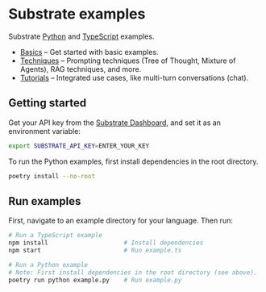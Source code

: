 # Substrate examples

Substrate [Python](https://github.com/SubstrateLabs/substrate-python) and [TypeScript](https://github.com/SubstrateLabs/substrate-typescript) examples.

- [Basics](/basics) – Get started with basic examples.
- [Techniques](/techniques) – Prompting techniques (Tree of Thought, Mixture of Agents), RAG techniques, and more.
- [Tutorials](/tutorials) – Integrated use cases, like multi-turn conversations (chat).

## Getting started

Get your API key from the [Substrate Dashboard](https://substrate/dashboard), and set it as an environment variable:

```bash
export SUBSTRATE_API_KEY=ENTER_YOUR_KEY
```

To run the Python examples, first install dependencies in the root directory.

```bash
poetry install --no-root
```

## Run examples

First, navigate to an example directory for your language. Then run:

```bash
# Run a TypeScript example
npm install                     # Install dependencies
npm start                       # Run example.ts

# Run a Python example
# Note: First install dependencies in the root directory (see above).
poetry run python example.py    # Run example.py
```
